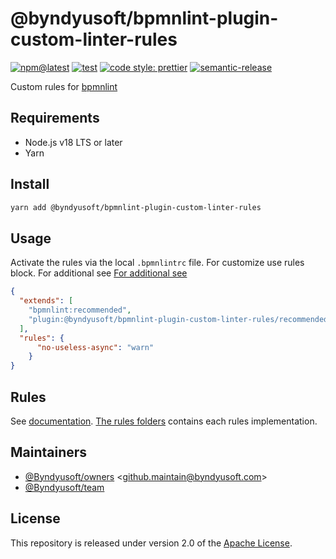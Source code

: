 # @byndyusoft/bpmnlint-plugin-custom-linter-rules

[![npm@latest](https://img.shields.io/npm/v/@byndyusoft/base-template/latest.svg)](https://www.npmjs.com/package/@byndyusoft/base-template)
[![test](https://github.com/Byndyusoft/node-base-template/actions/workflows/test.yaml/badge.svg?branch=master)](https://github.com/Byndyusoft/node-base-template/actions/workflows/test.yaml)
[![code style: prettier](https://img.shields.io/badge/code_style-prettier-ff69b4.svg)](https://github.com/prettier/prettier)
[![semantic-release](https://img.shields.io/badge/%20%20%F0%9F%93%A6%F0%9F%9A%80-semantic--release-e10079.svg)](https://github.com/semantic-release/semantic-release)

Custom rules for [bpmnlint](https://github.com/bpmn-io/bpmnlint)

## Requirements

- Node.js v18 LTS or later
- Yarn

## Install

```bash
yarn add @byndyusoft/bpmnlint-plugin-custom-linter-rules
```

## Usage

Activate the rules via the local `.bpmnlintrc` file. For customize use rules
block. For additional
see [For additional see](https://github.com/bpmn-io/bpmnlint?tab=readme-ov-file#configuration)

```json
{
  "extends": [
    "bpmnlint:recommended",
    "plugin:@byndyusoft/bpmnlint-plugin-custom-linter-rules/recommended"
  ],
  "rules": {
      "no-useless-async": "warn"
    }
}
```

## Rules

See [documentation](./docs/rules/Readme.md). [The rules folders](./rules) contains each rules implementation.

## Maintainers

- [@Byndyusoft/owners](https://github.com/orgs/Byndyusoft/teams/owners) <<github.maintain@byndyusoft.com>>
- [@Byndyusoft/team](https://github.com/orgs/Byndyusoft/teams/team)

## License

This repository is released under version 2.0 of the
[Apache License](https://www.apache.org/licenses/LICENSE-2.0).
